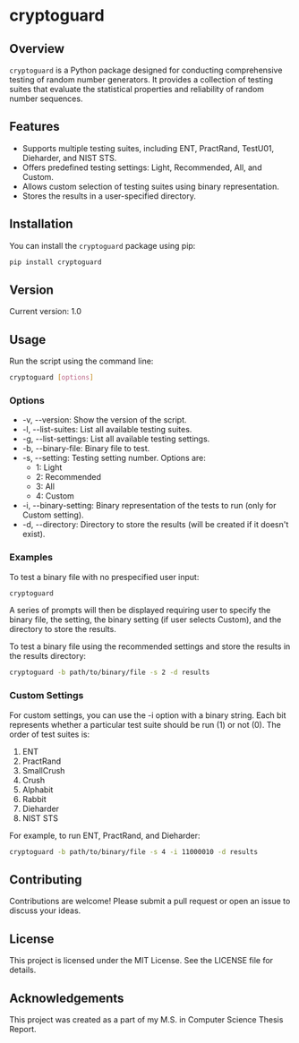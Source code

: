 # cryptoguard

## Overview

`cryptoguard` is a Python package designed for conducting comprehensive testing of random number generators. It provides a collection of testing suites that evaluate the statistical properties and reliability of random number sequences.

## Features

- Supports multiple testing suites, including ENT, PractRand, TestU01, Dieharder, and NIST STS.
- Offers predefined testing settings: Light, Recommended, All, and Custom.
- Allows custom selection of testing suites using binary representation.
- Stores the results in a user-specified directory.

## Installation

You can install the `cryptoguard` package using pip:

```bash
pip install cryptoguard
```

## Version
Current version: 1.0

## Usage
Run the script using the command line:

```bash
cryptoguard [options]
```

### Options
- -v, --version: Show the version of the script.
- -l, --list-suites: List all available testing suites.
- -g, --list-settings: List all available testing settings.
- -b, --binary-file: Binary file to test.
- -s, --setting: Testing setting number. Options are:
  - 1: Light
  - 2: Recommended
  - 3: All
  - 4: Custom
- -i, --binary-setting: Binary representation of the tests to run (only for Custom setting).
- -d, --directory: Directory to store the results (will be created if it doesn't exist).

### Examples
To test a binary file with no prespecified user input:
```bash
cryptoguard
```
A series of prompts will then be displayed requiring user to specify the binary file, the setting, the binary setting (if user selects Custom), and the directory to store the results.

To test a binary file using the recommended settings and store the results in the results directory:

```bash
cryptoguard -b path/to/binary/file -s 2 -d results
```

### Custom Settings
For custom settings, you can use the -i option with a binary string. Each bit represents whether a particular test suite should be run (1) or not (0). The order of test suites is:

1. ENT
2. PractRand
3. SmallCrush
4. Crush
5. Alphabit
6. Rabbit
7. Dieharder
8. NIST STS

For example, to run ENT, PractRand, and Dieharder:

```bash
cryptoguard -b path/to/binary/file -s 4 -i 11000010 -d results
```

## Contributing
Contributions are welcome! Please submit a pull request or open an issue to discuss your ideas.

## License
This project is licensed under the MIT License. See the LICENSE file for details.

## Acknowledgements
This project was created as a part of my M.S. in Computer Science Thesis Report.
